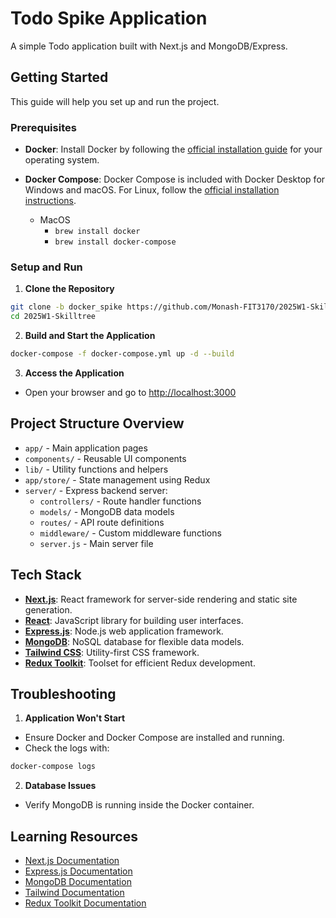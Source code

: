 # Todo Spike Application

A simple Todo application built with Next.js and MongoDB/Express.

## Getting Started

This guide will help you set up and run the project.

### Prerequisites

- **Docker**: Install Docker by following the [official installation guide](https://docs.docker.com/get-docker/) for your operating system.

- **Docker Compose**: Docker Compose is included with Docker Desktop for Windows and macOS. For Linux, follow the [official installation instructions](https://docs.docker.com/compose/install/).
  - MacOS
    - `brew install docker`
    - `brew install docker-compose`

### Setup and Run

1. **Clone the Repository**

```bash
git clone -b docker_spike https://github.com/Monash-FIT3170/2025W1-Skilltree
cd 2025W1-Skilltree
```

2. **Build and Start the Application**

```bash
docker-compose -f docker-compose.yml up -d --build
```

3. **Access the Application**

- Open your browser and go to [http://localhost:3000](http://localhost:3000)

## Project Structure Overview

- `app/` - Main application pages
- `components/` - Reusable UI components
- `lib/` - Utility functions and helpers
- `app/store/` - State management using Redux
- `server/` - Express backend server:
  - `controllers/` - Route handler functions
  - `models/` - MongoDB data models
  - `routes/` - API route definitions
  - `middleware/` - Custom middleware functions
  - `server.js` - Main server file

## Tech Stack

- **[Next.js](https://nextjs.org/)**: React framework for server-side rendering and static site generation.
- **[React](https://reactjs.org/)**: JavaScript library for building user interfaces.
- **[Express.js](https://expressjs.com/)**: Node.js web application framework.
- **[MongoDB](https://www.mongodb.com/)**: NoSQL database for flexible data models.
- **[Tailwind CSS](https://tailwindcss.com/)**: Utility-first CSS framework.
- **[Redux Toolkit](https://redux-toolkit.js.org/)**: Toolset for efficient Redux development.

## Troubleshooting

1. **Application Won't Start**

- Ensure Docker and Docker Compose are installed and running.
- Check the logs with:

```bash
docker-compose logs
```

2. **Database Issues**

- Verify MongoDB is running inside the Docker container.

## Learning Resources

- [Next.js Documentation](https://nextjs.org/docs)
- [Express.js Documentation](https://expressjs.com/)
- [MongoDB Documentation](https://docs.mongodb.com/)
- [Tailwind Documentation](https://tailwindcss.com/docs)
- [Redux Toolkit Documentation](https://redux-toolkit.js.org/introduction/getting-started)
